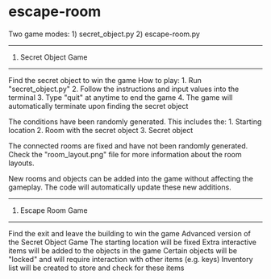 # escape-room

Two game modes:
    1) secret_object.py
    2) escape-room.py

----------------------------
1) Secret Object Game
----------------------------
Find the secret object to win the game
How to play:
    1. Run "secret_object.py"
    2. Follow the instructions and input values into the terminal
    3. Type "quit" at anytime to end the game
    4. The game will automatically terminate upon finding the secret object

The conditions have been randomly generated. This includes the:
    1. Starting location
    2. Room with the secret object
    3. Secret object

The connected rooms are fixed and have not been randomly generated.
Check the "room_layout.png" file for more information about the room layouts.

New rooms and objects can be added into the game without affecting the gameplay.
The code will automatically update these new additions.

----------------------------
1) Escape Room Game
----------------------------
Find the exit and leave the building to win the game
Advanced version of the Secret Object Game
The starting location will be fixed
Extra interactive items will be added to the objects in the game
Certain objects will be "locked" and will require interaction with other items (e.g. keys)
Inventory list will be created to store and check for these items